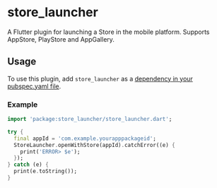 # store_launcher

A Flutter plugin for launching a Store in the mobile platform. Supports AppStore, PlayStore and AppGallery.

## Usage
To use this plugin, add `store_launcher` as a [dependency in your pubspec.yaml file](https://flutter.dev/platform-plugins/).

### Example

``` dart
import 'package:store_launcher/store_launcher.dart';

try {
  final appId = 'com.example.yourapppackageid';
  StoreLauncher.openWithStore(appId).catchError((e) {
    print('ERROR> $e');
  });
} catch (e) {
  print(e.toString());
}
```
